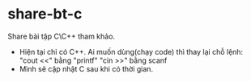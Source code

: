 # share-bt-c
Share bài tập C\C++ tham khảo. 

- Hiện tại chỉ có C++. Ai muốn dùng(chạy code) thì thay lại chỗ lệnh:
     "cout <<" bằng "printf"
     "cin >>" bằng scanf
- Mình sẽ cập nhật C sau khi có thời gian. 
